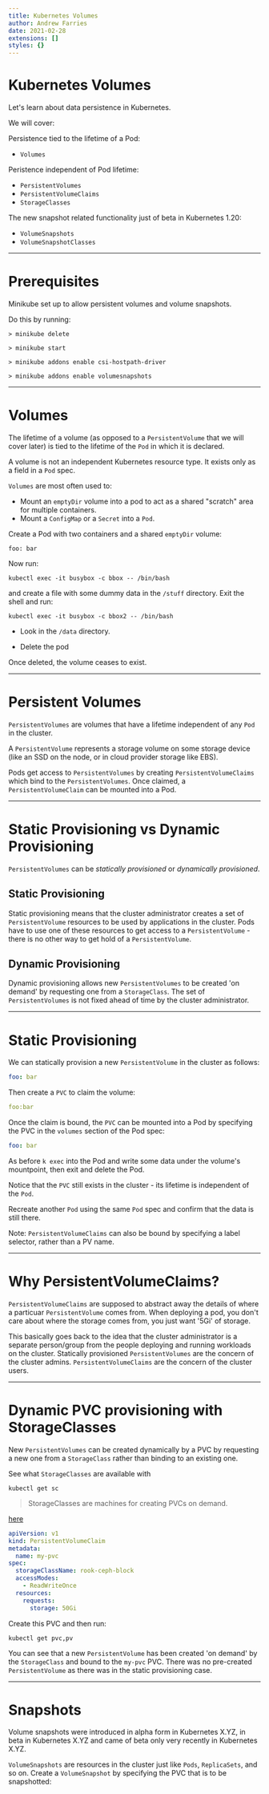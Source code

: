 ```yaml
---
title: Kubernetes Volumes
author: Andrew Farries
date: 2021-02-28
extensions: []
styles: {}
---
```

# Kubernetes Volumes

Let's learn about data persistence in Kubernetes.

We will cover:

Persistence tied to the lifetime of a Pod:
* `Volumes`

Peristence independent of Pod lifetime:
* `PersistentVolumes`
* `PersistentVolumeClaims`
* `StorageClasses`

The new snapshot related functionality just of beta in Kubernetes 1.20:
* `VolumeSnapshots`
* `VolumeSnapshotClasses`

---
# Prerequisites

Minikube set up to allow persistent volumes and volume snapshots.

Do this by running:

```
> minikube delete
```

```
> minikube start
```

```
> minikube addons enable csi-hostpath-driver
```

```
> minikube addons enable volumesnapshots
```

---
# Volumes

The lifetime of a volume (as opposed to a `PersistentVolume` that we will cover later) is tied to the lifetime of the `Pod` in which it is declared.

A volume is not an independent Kubernetes resource type. It exists only as a field in a `Pod` spec.

`Volumes` are most often used to:
* Mount an `emptyDir` volume into a pod to act as a shared "scratch" area for multiple containers.
* Mount a `ConfigMap` or a `Secret` into a `Pod`.

Create a Pod with two containers and a shared `emptyDir` volume:

```
foo: bar
```

Now run:

```
kubectl exec -it busybox -c bbox -- /bin/bash
```

and create a file with some dummy data in the `/stuff` directory. Exit the shell and run:

```
kubectl exec -it busybox -c bbox2 -- /bin/bash
```

* Look in the `/data` directory.

* Delete the pod

Once deleted, the volume ceases to exist.

---
# Persistent Volumes

`PersistentVolumes` are volumes that have a lifetime independent of any `Pod` in the cluster.

A `PersistentVolume` represents a storage volume on some storage device (like an SSD on the node, or in cloud provider storage like EBS).

Pods get access to `PersistentVolumes` by creating `PersistentVolumeClaims` which bind to the `PersistentVolumes`. Once claimed, a `PersistentVolumeClaim` can be mounted into a Pod.

---
# Static Provisioning vs Dynamic Provisioning

`PersistentVolumes` can be *statically provisioned* or *dynamically provisioned*.

## Static Provisioning

Static provisioning means that the cluster administrator creates a set of `PersistentVolume` resources to be used by applications in the cluster. Pods have to use one of these resources to get access to a `PersistentVolume` - there is no other way to get hold of a `PersistentVolume`.

## Dynamic Provisioning

Dynamic provisioning allows new `PersistentVolumes` to be created 'on demand' by requesting one from a `StorageClass`. The set of `PersistentVolumes` is not fixed ahead of time by the cluster administrator.

---
# Static Provisioning

We can statically provision a new `PersistentVolume` in the cluster as follows:

```yaml
foo: bar
```

Then create a `PVC` to claim the volume:

```yaml
foo:bar
```

Once the claim is bound, the `PVC` can be mounted into a Pod by specifying the PVC in the `volumes` section of the Pod spec:

```yaml
foo: bar
```

As before `k exec` into the Pod and write some data under the volume's mountpoint, then exit and delete the Pod.

Notice that the `PVC` still exists in the cluster - its lifetime is independent of the `Pod`.

Recreate another `Pod` using the same `Pod` spec and confirm that the data is still there.

Note: `PersistentVolumeClaims` can also be bound by specifying a label selector, rather than a PV name.

---
# Why PersistentVolumeClaims?

`PersistentVolumeClaims` are supposed to abstract away the details of where a particuar `PersistentVolume` comes from. When deploying a pod, you don't care about where the storage comes from, you just want '5Gi' of storage.

This basically goes back to the idea that the cluster administrator is a separate person/group from the people deploying and running workloads on the cluster. Statically provisioned `PersistentVolumes` are the concern of the cluster admins. `PersistentVolumeClaims` are the concern of the cluster users.

---
# Dynamic PVC provisioning with StorageClasses

New `PersistentVolumes` can be created dynamically by a PVC by requesting a new one from a `StorageClass` rather than binding to an existing one.

See what `StorageClasses` are available with

```
kubectl get sc
```

> StorageClasses are machines for creating PVCs on demand.

[here](https://www.youtube.com/watch?v=0swOh5C3OVM)

```yaml
apiVersion: v1
kind: PersistentVolumeClaim
metadata:
  name: my-pvc
spec:
  storageClassName: rook-ceph-block
  accessModes:
    - ReadWriteOnce
  resources:
    requests:
      storage: 50Gi
```

Create this PVC and then run:

```
kubectl get pvc,pv
```

You can see that a new `PersistentVolume` has been created 'on demand' by the `StorageClass` and bound to the `my-pvc` PVC. There was no pre-created `PersistentVolume` as there was in the static provisioning case.

---
# Snapshots

Volume snapshots were introduced in alpha form in Kubernetes X.YZ, in beta in Kubernetes X.YZ and came of beta only very recently in Kubernetes X.YZ.

`VolumeSnapshots` are resources in the cluster just like `Pods`, `ReplicaSets`, and so on. Create a `VolumeSnapshot` by specifying the PVC that is to be snapshotted:
